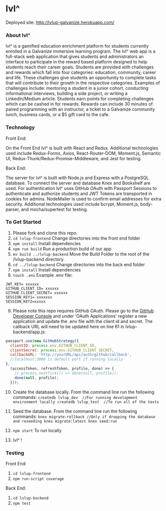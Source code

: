 # lvl^

Deployed site: http://lvlup-galvanize.herokuapp.com/

### About lvl^
lvl^ is a gamified education enrichment platform for students currently enrolled in a Galvanize immersive learning program.  The lvl^ web app is a full-stack web application that gives students and administrators an interface to participate in the reward based platform designed to help students reach their career goals.  Students are provided with challenges and rewards which fall into four categories: education, community, career and life.  These challenges give students an opportunity to complete tasks that will contribute to their growth in the respective categories. Examples of challenges include: mentoring a student in a junior cohort, conducting informational interviews, building a side project, or writing a LinkedIn/Medium article. Students earn points for completing challenges which can be cashed in for rewards. Rewards can include 30 minutes of paired programming with an instructor, a ticket to a Galvanize community lunch, business cards, or a $5 gift card to the cafe.

### Technology

Front End:

On the Front End lvl^ is built with React and Redux. Additional technologies used include Redux-Forms, Axios, React-Router-DOM, Moment.js, Semantic UI, Redux-Thunk/Redux-Promise-Middleware, and Jest for testing.

Back End:

The server for lvl^ is built with Node.js and Express with a PostgreSQL database. To connect the server and database Knex and Bookshelf are used. For authentication lvl^ uses GitHub OAuth with Passport Sessions to authenticate and authorize students and JWT Tokens are transported in cookies for admins. NodeMailer is used to confirm email addresses for extra security. Additional technologies used include bcrypt, Moment.js, body-parser, and mocha/supertest for testing.

### To Get Started
1. Please fork and clone this repo.
2. `cd lvlup-frontend` Change directories into the front end folder
3. `npm install` Install dependencies
4. `npm run build` Run a production build of our app
5. `mv build ../lvlup-backend` Move the Build Folder to the root of the /lvlup-backend directory.
6. `cd ../lvlup-backend` Change directories into the back end folder
7. `npm install` Install dependencies
8. `touch .env` Example .env file:
```
JWT_KEY= xxxxxx
GITHUB_CLIENT_ID= xxxxxx
GITHUB_CLIENT_SECRET= xxxxxx
SESSION_KEY1= xxxxxxx
SESSION_KEY2=xxxxx
```
9. Please note this repo requires GitHub OAuth. Please go to the [GitHub Developer Console](https://github.com/settings/developers) and under 'OAuth Applications' register a new application and update the .env file with the client id and secret. The callback URL will need to be updated here on line 61 in lvlup-backend/app.js:

```JavaScript
passport.use(new GitHubStrategy({
  clientID: process.env.GITHUB_CLIENT_ID,
  clientSecret: process.env.GITHUB_CLIENT_SECRET,
  callbackURL: 'http://yourURL/api/auth/github/callback',
  //localhost:3000 is default port if running locally
},
  (accessToken, refreshToken, profile, done) => {
    // process.nextTick(() => done(null, profile));
    done(null, profile);
  }));
```
10. Create the database locally. From the command line run the following commands:
`
createdb lvlup_dev  //For running development environment locally
createdb lvlup_test  //To run all of the tests
`

11. Seed the database. From the command line run the following commands:
`
knex migrate:rollback //Only if dropping the database and reseeding
knex migrate:latest
knex seed:run
`
12. `npm start` To run locally
13. lvl^ !

### Testing

Front End:
1. `cd lvlup-frontend`
2. `npm run-script coverage`

Back End:
1. `cd lvlup-backend`
2. `npm test`
